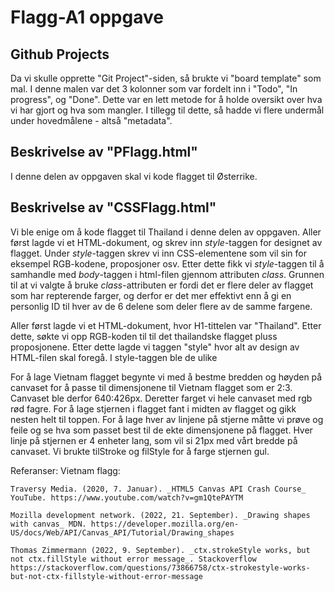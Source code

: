 # Flagg-A1 oppgave

## Github Projects


Da vi skulle opprette "Git Project"-siden, så brukte vi "board template" som mal. I denne malen var det 3 kolonner som var fordelt inn i "Todo", "In progress", og "Done". Dette var en lett metode for å holde oversikt over hva vi har gjort og hva som mangler. I tillegg til dette, så hadde vi flere undermål under hovedmålene - altså "metadata".

## Beskrivelse av "PFlagg.html"

I denne delen av oppgaven skal vi kode flagget til Østerrike. 





## Beskrivelse av "CSSFlagg.html"

Vi ble enige om å kode flagget til Thailand i denne delen av oppgaven. Aller først lagde vi et HTML-dokument, og skrev inn *style*-taggen for designet av flagget. Under *style*-taggen skrev vi inn CSS-elementene som vil sin for eksempel RGB-kodene, proposjoner osv. Etter dette fikk vi  *style*-taggen til å samhandle med *body*-taggen i html-filen gjennom attributen *class*. Grunnen til at vi valgte å bruke *class*-attributen er fordi det er flere deler av flagget som har repterende farger, og derfor er det mer effektivt enn å gi en personlig ID til hver av de 6 delene som deler flere av de samme fargene.

Aller først lagde vi et HTML-dokument, hvor H1-tittelen var "Thailand". Etter dette, søkte vi opp RGB-koden til til det thailandske flagget pluss proposjonene. 
Etter dette lagde vi taggen "style" hvor alt av design av HTML-filen skal foregå. I style-taggen ble de ulike 



For å lage Vietnam flagget begynte vi med å bestme bredden og høyden på canvaset for å passe til dimensjonene til Vietnam flagget som er 2:3.
Canvaset ble derfor 640:426px. Deretter farget vi hele canvaset med rgb rød fagre. For å lage stjernen i flagget fant i midten av flagget og gikk nesten helt til toppen.
For å lage hver av linjene på stjerne måtte vi prøve og feile og se hva som passet best til de ekte dimensjonene på flagget.
Hver linje på stjernen er 4 enheter lang, som vil si 21px med vårt bredde på canvaset.
Vi brukte tilStroke og filStyle for å farge stjernen gul.

Referanser:
    Vietnam flagg:
    
    Traversy Media. (2020, 7. Januar). _HTML5 Canvas API Crash Course_ YouTube. https://www.youtube.com/watch?v=gm1QtePAYTM 
    
    Mozilla development network. (2022, 21. September). _Drawing shapes with canvas_ MDN. https://developer.mozilla.org/en-US/docs/Web/API/Canvas_API/Tutorial/Drawing_shapes
    
    Thomas Zimmermann (2022, 9. September). _ctx.strokeStyle works, but not ctx.fillStyle without error message_. Stackoverflow https://stackoverflow.com/questions/73866758/ctx-strokestyle-works-but-not-ctx-fillstyle-without-error-message
   


